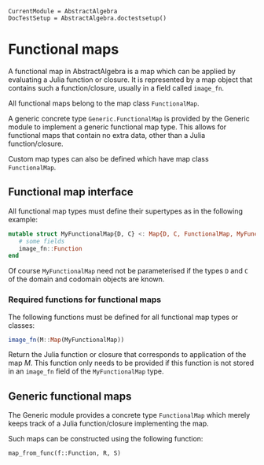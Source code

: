 ```@meta
CurrentModule = AbstractAlgebra
DocTestSetup = AbstractAlgebra.doctestsetup()
```

# Functional maps

A functional map in AbstractAlgebra is a map which can be applied by evaluating a Julia
function or closure. It is represented by a map object that contains such a
function/closure, usually in a field called `image_fn`.

All functional maps belong to the map class `FunctionalMap`.

A generic concrete type `Generic.FunctionalMap` is provided by the Generic module to
implement a generic functional map type. This allows for functional maps that contain no
extra data, other than a Julia function/closure.

Custom map types can also be defined which have map class `FunctionalMap`.

## Functional map interface

All functional map types must define their supertypes as in the following example:

```julia
mutable struct MyFunctionalMap{D, C} <: Map{D, C, FunctionalMap, MyFunctionalMap}
   # some fields
   image_fn::Function
end
```
Of course `MyFunctionalMap` need not be parameterised if the types `D` and `C` of the
domain and codomain objects are known.

### Required functions for functional maps

The following functions must be defined for all functional map types or classes:

```julia
image_fn(M::Map(MyFunctionalMap))
```

Return the Julia function or closure that corresponds to application of the map $M$. This
function only needs to be provided if this function is not stored in an `image_fn`
field of the `MyFunctionalMap` type.

## Generic functional maps

The Generic module provides a concrete type `FunctionalMap` which merely keeps track of
a Julia function/closure implementing the map.

Such maps can be constructed using the following function:

```@docs
map_from_func(f::Function, R, S)
```
